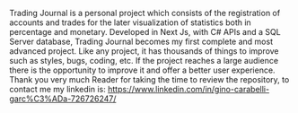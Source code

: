 Trading Journal is a personal project which consists of the registration of accounts and trades for the later visualization of statistics both in percentage and monetary. 
Developed in Next Js, with C# APIs and a SQL Server database, Trading Journal becomes my first complete and most advanced project. Like any project, it has thousands of things to improve such as styles, bugs, coding, etc. If the project reaches a large audience there is the opportunity to improve it and offer a better user experience. Thank you very much Reader for taking the time to review the repository, to contact me my linkedin is: 
https://www.linkedin.com/in/gino-carabelli-garc%C3%ADa-726726247/